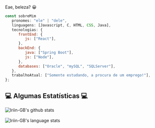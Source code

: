 Eae, beleza? 😀

```javascript
const sobreMim
   pronomes: "ele" | "dele",
   linguagens: [Javascript, C, HTML, CSS, Java],
   tecnologias: {
      frontEnd: {
         js: ["React"],
      },
      backEnd: {
         java: ["Spring Boot"],
         js: ["Node"],
      },
      databases: ["Oracle", "mySQL", "SQLServer"],
   },
   trabalhoAtual: ["Somente estudando, a procura de um emprego!"],
};
```


<h2 align="left">💻 Algumas Estatísticas 💻</h2>

![Iriin-GB's github stats](https://github-readme-stats.vercel.app/api?username=iriin-GB&show_icons=true&title_color=a25619&icon_color=4f5d95&text_color=e34c26&bg_color=242424)
</br></br>
![Iriin-GB's language stats](https://github-readme-stats.vercel.app/api/top-langs/?username=iriin-GB&langs_count=10&theme=darcula&layout=compact)
